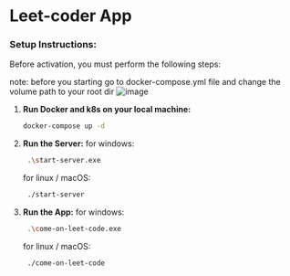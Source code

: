 # Leet-coder App

### Setup Instructions:

Before activation, you must perform the following steps:

note: before you starting go to docker-compose.yml file and change the volume path to your root dir
![image](https://github.com/miriprice1/leet-code/assets/118776409/dea7c3d2-9e2f-4bcd-8ffd-8684aee573c7)

1. **Run Docker and k8s on your local machine:**
    ```bash
    docker-compose up -d
    ```

2. **Run the Server:**
   for windows:
   ```bash
    .\start-server.exe
    ```
    for linux / macOS:
   ```bash
    ./start-server
    ```

4. **Run the App:**
   for windows:
   ```bash
    .\come-on-leet-code.exe
    ```
    for linux / macOS:
   ```bash
    ./come-on-leet-code
    ```
